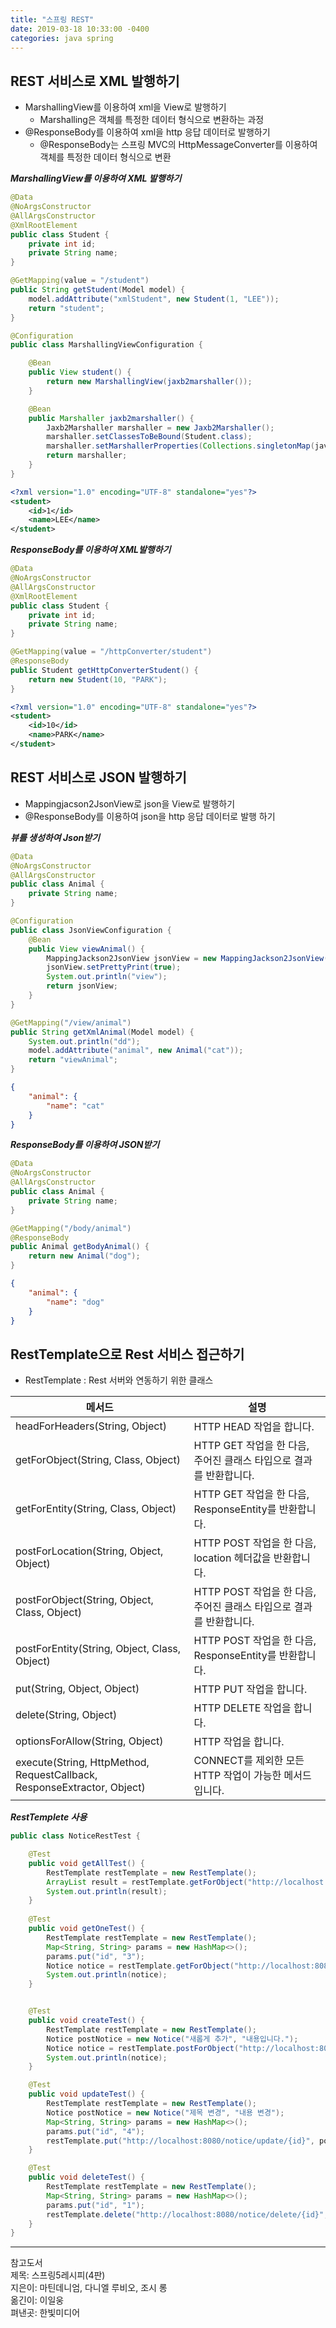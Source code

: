 ```yaml
---
title: "스프링 REST"
date: 2019-03-18 10:33:00 -0400
categories: java spring
---
```


## REST 서비스로 XML 발행하기
- MarshallingView를 이용하여 xml을 View로 발행하기
    - Marshalling은 객체를 특정한 데이터 형식으로 변환하는 과정
- @ResponseBody를 이용하여 xml을 http 응답 데이터로 발행하기
    - @ResponseBody는 스프링 MVC의 HttpMessageConverter를 이용하여 객체를 특정한 데이터 형식으로 변환

***MarshallingView를 이용하여 XML 발행하기***
```java
@Data
@NoArgsConstructor
@AllArgsConstructor
@XmlRootElement
public class Student {
    private int id;
    private String name;
}
```

```java
@GetMapping(value = "/student")
public String getStudent(Model model) {
    model.addAttribute("xmlStudent", new Student(1, "LEE"));
    return "student";
}
```

```java
@Configuration
public class MarshallingViewConfiguration {

    @Bean
    public View student() {
        return new MarshallingView(jaxb2marshaller());
    }

    @Bean
    public Marshaller jaxb2marshaller() {
        Jaxb2Marshaller marshaller = new Jaxb2Marshaller();
        marshaller.setClassesToBeBound(Student.class);
        marshaller.setMarshallerProperties(Collections.singletonMap(javax.xml.bind.Marshaller.JAXB_FORMATTED_OUTPUT, Boolean.TRUE));
        return marshaller;
    }
}
```

```xml
<?xml version="1.0" encoding="UTF-8" standalone="yes"?>
<student>
    <id>1</id>
    <name>LEE</name>
</student>
```

***ResponseBody를 이용하여 XML발행하기***

```java
@Data
@NoArgsConstructor
@AllArgsConstructor
@XmlRootElement
public class Student {
    private int id;
    private String name;
}
```

```java
@GetMapping(value = "/httpConverter/student")
@ResponseBody
public Student getHttpConverterStudent() {
    return new Student(10, "PARK");
}
```

```xml
<?xml version="1.0" encoding="UTF-8" standalone="yes"?>
<student>
    <id>10</id>
    <name>PARK</name>
</student>
```

## REST 서비스로 JSON 발행하기
- Mappingjacson2JsonView로 json을 View로 발행하기
- @ResponseBody를 이용하여 json을 http 응답 데이터로 발행 하기

***뷰를 생성하여 Json받기***
```java
@Data
@NoArgsConstructor
@AllArgsConstructor
public class Animal {
    private String name;
}
```

```java
@Configuration
public class JsonViewConfiguration {
    @Bean
    public View viewAnimal() {
        MappingJackson2JsonView jsonView = new MappingJackson2JsonView();
        jsonView.setPrettyPrint(true);
        System.out.println("view");
        return jsonView;
    }
}
```

```java
@GetMapping("/view/animal")
public String getXmlAnimal(Model model) {
    System.out.println("dd");
    model.addAttribute("animal", new Animal("cat"));
    return "viewAnimal";
}
```

```json
{
    "animal": {
        "name": "cat"
    }
}
```


***ResponseBody를 이용하여 JSON받기***

```java
@Data
@NoArgsConstructor
@AllArgsConstructor
public class Animal {
    private String name;
}
```

```java
@GetMapping("/body/animal")
@ResponseBody
public Animal getBodyAnimal() {
    return new Animal("dog");
}
```

```json
{
    "animal": {
        "name": "dog"
    }
}
```

## RestTemplate으로 Rest 서비스 접근하기
- RestTemplate : Rest 서버와 연동하기 위한 클래스

| 메서드 | 설명 |
| ----------- | ---------------- |
| headForHeaders(String, Object) | HTTP HEAD 작업을 합니다. |
| getForObject(String, Class, Object) | HTTP GET 작업을 한 다음, 주어진 클래스 타입으로 결과를 반환합니다. | 
| getForEntity(String, Class, Object) | HTTP GET 작업을 한 다음, ResponseEntity를 반환합니다. | 
| postForLocation(String, Object, Object) | HTTP POST 작업을 한 다음, location 헤더값을 반환합니다. |
| postForObject(String, Object, Class, Object) | HTTP POST 작업을 한 다음, 주어진 클래스 타입으로 결과를 반환합니다. |
| postForEntity(String, Object, Class, Object) | HTTP POST 작업을 한 다음, ResponseEntity를 반환합니다. |
| put(String, Object, Object) | HTTP PUT 작업을 합니다. |
| delete(String, Object) | HTTP DELETE 작업을 합니다. |
| optionsForAllow(String, Object) | HTTP 작업을 합니다. |
| execute(String, HttpMethod, RequestCallback, ResponseExtractor, Object) | CONNECT를 제외한 모든 HTTP 작업이 가능한 메서드입니다.  |

***RestTemplete 사용***

```java
public class NoticeRestTest {

    @Test
    public void getAllTest() {
        RestTemplate restTemplate = new RestTemplate();
        ArrayList result = restTemplate.getForObject("http://localhost:8080/notice/get/all", ArrayList.class);
        System.out.println(result);
    }
    
    @Test
    public void getOneTest() {
        RestTemplate restTemplate = new RestTemplate();
        Map<String, String> params = new HashMap<>();
        params.put("id", "3");
        Notice notice = restTemplate.getForObject("http://localhost:8080/notice/get/one/{id}", Notice.class, params);
        System.out.println(notice);
    }


    @Test
    public void createTest() {
        RestTemplate restTemplate = new RestTemplate();
        Notice postNotice = new Notice("새롭게 추가", "내용입니다.");
        Notice notice = restTemplate.postForObject("http://localhost:8080/notice/create", postNotice, Notice.class);
        System.out.println(notice);
    }

    @Test
    public void updateTest() {
        RestTemplate restTemplate = new RestTemplate();
        Notice postNotice = new Notice("제목 변경", "내용 변경");
        Map<String, String> params = new HashMap<>();
        params.put("id", "4");
        restTemplate.put("http://localhost:8080/notice/update/{id}", postNotice, params);
    }

    @Test
    public void deleteTest() {
        RestTemplate restTemplate = new RestTemplate();
        Map<String, String> params = new HashMap<>();
        params.put("id", "1");
        restTemplate.delete("http://localhost:8080/notice/delete/{id}", params);
    }
}
```




***
참고도서  
제목: 스프링5레시피(4판)  
지은이: 마틴데니엄, 다니엘 루비오, 조시 롱  
옮긴이: 이일웅  
펴낸곳: 한빛미디어  
